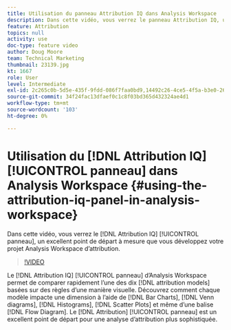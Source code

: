 ```yaml
---
title: Utilisation du panneau Attribution IQ dans Analysis Workspace
description: Dans cette vidéo, vous verrez le panneau Attribution IQ, un bon point de départ pour créer votre projet d’attribution Analysis Workspace.
feature: Attribution
topics: null
activity: use
doc-type: feature video
author: Doug Moore
team: Technical Marketing
thumbnail: 23139.jpg
kt: 1667
role: User
level: Intermediate
exl-id: 2c265c0b-5d5e-435f-9fdd-086f7faa0bd9,14492c26-4ce5-4f5a-b3e0-2605f59cfca9
source-git-commit: 34f24fac13dfaef0c1c8f03bd365d432324ae4d1
workflow-type: tm+mt
source-wordcount: '103'
ht-degree: 0%

---
```


# Utilisation du [!DNL Attribution IQ] [!UICONTROL panneau] dans Analysis Workspace {#using-the-attribution-iq-panel-in-analysis-workspace}

Dans cette vidéo, vous verrez le [!DNL Attribution IQ] [!UICONTROL panneau], un excellent point de départ à mesure que vous développez votre projet Analysis Workspace d’attribution.

>[!VIDEO](https://video.tv.adobe.com/v/23139/?quality=12)

Le [!DNL Attribution IQ] [!UICONTROL panneau] d’Analysis Workspace permet de comparer rapidement l’une des dix [!DNL attribution models] basées sur des règles d’une manière visuelle. Découvrez comment chaque modèle impacte une dimension à l’aide de [!DNL Bar Charts], [!DNL Venn diagrams], [!DNL Histograms], [!DNL Scatter Plots] et même d’une balise [!DNL Flow Diagram]. Le [!DNL Attribution] [!UICONTROL panneau] est un excellent point de départ pour une analyse d’attribution plus sophistiquée.
